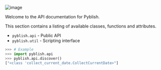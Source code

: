 ![image](https://cloud.githubusercontent.com/assets/2152766/6998101/5c13946c-dbcd-11e4-968b-b357b7c60a06.png)

Welcome to the API documentation for Pyblish.

This section contains a listing of available classes, functions and attributes.

- `pyblish.api` - Public API
- `pyblish.util` - Scripting interface

```python
>>> # Example
>>> import pyblish.api
>>> pyblish.api.discover()
["<class 'collect_current_date.CollectCurrentDate>"]
```

